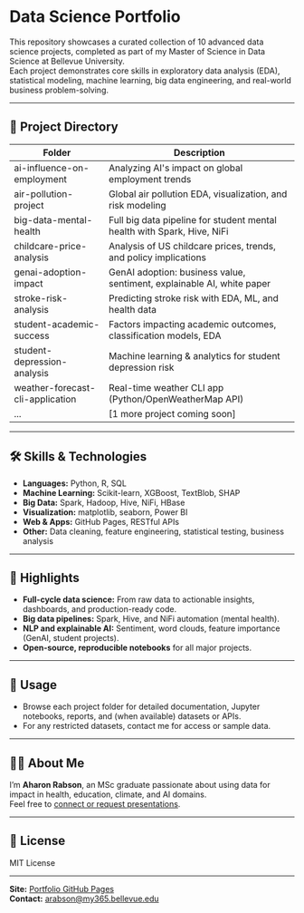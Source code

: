 # Data Science Portfolio

This repository showcases a curated collection of 10 advanced data science projects, completed as part of my Master of Science in Data Science at Bellevue University.  
Each project demonstrates core skills in exploratory data analysis (EDA), statistical modeling, machine learning, big data engineering, and real-world business problem-solving.

---

## 📁 Project Directory

| Folder                            | Description                                                              |
|------------------------------------|--------------------------------------------------------------------------|
| ai-influence-on-employment         | Analyzing AI's impact on global employment trends                        |
| air-pollution-project              | Global air pollution EDA, visualization, and risk modeling               |
| big-data-mental-health             | Full big data pipeline for student mental health with Spark, Hive, NiFi   |
| childcare-price-analysis           | Analysis of US childcare prices, trends, and policy implications         |
| genai-adoption-impact              | GenAI adoption: business value, sentiment, explainable AI, white paper   |
| stroke-risk-analysis               | Predicting stroke risk with EDA, ML, and health data                     |
| student-academic-success           | Factors impacting academic outcomes, classification models, EDA           |
| student-depression-analysis        | Machine learning & analytics for student depression risk                  |
| weather-forecast-cli-application   | Real-time weather CLI app (Python/OpenWeatherMap API)                    |
| ...                                | [1 more project coming soon]                                             |

---

## 🛠️ Skills & Technologies

- **Languages:** Python, R, SQL  
- **Machine Learning:** Scikit-learn, XGBoost, TextBlob, SHAP  
- **Big Data:** Spark, Hadoop, Hive, NiFi, HBase  
- **Visualization:** matplotlib, seaborn, Power BI  
- **Web & Apps:** GitHub Pages, RESTful APIs  
- **Other:** Data cleaning, feature engineering, statistical testing, business analysis

---

## 🌟 Highlights

- **Full-cycle data science:** From raw data to actionable insights, dashboards, and production-ready code.
- **Big data pipelines:** Spark, Hive, and NiFi automation (mental health).
- **NLP and explainable AI:** Sentiment, word clouds, feature importance (GenAI, student projects).
- **Open-source, reproducible notebooks** for all major projects.

---

## 🚀 Usage

- Browse each project folder for detailed documentation, Jupyter notebooks, reports, and (when available) datasets or APIs.
- For any restricted datasets, contact me for access or sample data.

---

## 👨‍💻 About Me

I’m **Aharon Rabson**, an MSc graduate passionate about using data for impact in health, education, climate, and AI domains.  
Feel free to [connect or request presentations](mailto:arabson@my365.bellevue.edu).

---

## 📄 License

MIT License

---

**Site:** [Portfolio GitHub Pages](https://amrabson.github.io/my_portfolio/)  
**Contact:** arabson@my365.bellevue.edu

